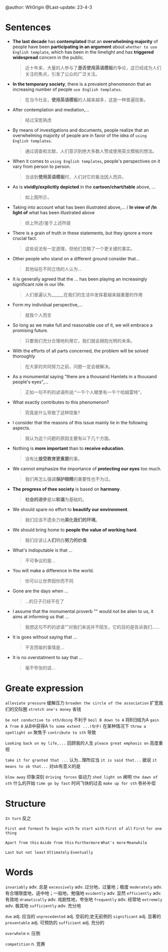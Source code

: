 @author: Wh0rigin
@Last-update: 23-4-3

# Sentences
* **The last decade** has **contemplated** that an **overwhelming majority** of people have been **participating in an argument** about `whether to use English template`, which has been in the limelight and has **triggered widespread** concern in the public.
    > 近十年来，大量的人参与了**是否使用英语模板**的争论，这已经成为人们关注的焦点，引发了公众的广泛关注。
* **In the temporary society**, there is a prevalent phenomenon that an increasing number of people `use English templates`.
    > 在当今社会，**使用英语模板**的人越来越多，这是一种普遍现象。
* After contemplation and mediation,...
    > 经过深思熟虑
* By means of investigations and documents, people realize that an overwhelming majority of people are in favor of the idea of `using English templates`.
    > 通过调查和文献，人们意识到绝大多数人赞成使用英文模板的想法。
* When it comes to `using English templates`, people's perspectives on it vary from person to person.
    > 当谈到**使用英语模板**时，人们对它的看法因人而异。
* As is **vividly/explicitly depicted** in the **cartoon/chart/table** above, ...
    > 如上图所示，
* Taking into account what has been illustrated above,... / **In view of /In light of** what has been illustrated above
    > 综上所述/鉴于上述所提
* There is a grain of truth in these statements, but they ignore a more crucial fact.
    > 这些说法有一定道理，但他们忽略了一个更关键的事实。
* Other people who stand on a different ground consider that…
    > 其他站在不同立场的人认为...
* It is generally agreed that the … has been playing an increasingly significant role in our life.
    > 人们普遍认为______在我们的生活中发挥着越来越重要的作用
* Form my individual perspective,...
    > 就我个人而言
* So long as we make full and reasonable use of it, we will embrace a promising future.
    > 只要我们充分合理地利用它，我们就会拥抱光明的未来。
* With the efforts of all parts concerned, the problem will be solved thoroughly
    > 在大家的共同努力之前，问题一定会被解决。
* As a monumental saying "there are a thousand Hamlets in a thousand people's eyes",...
    > 正如一句不朽的谚语所说:“一千个人眼里有一千个哈姆雷特”，
* What exactly contributes to this phenomenon?
    > 究竟是什么导致了这种现象?
* I consider that the reasons of this issue mainly lie in the following aspects.
    > 我认为这个问题的原因主要有以下几个方面。
* Nothing is **more important** than to **receive education**.
    > 没有比**接受教育更重要**的事。
* We cannot emphasize the importance of **protecting our eyes** too much.
    > 我们再怎么强调**保护眼睛**的重要性也不为过。
* **The progress of thee society** is based on **harmony**.
    > **社会的进步**是以**和谐**为基础的。
* We should spare no effort to **beautify our environment**.
    > 我们应该不遗余力地**美化我们的环境**。
* We should bring home to **people** **the value of working hard**.
    > 我们应该让**人们**明白**努力的价值**
* What's indisputable is that ...
    > 不可争议的是...
* You will make a difference in the world.
    > 你可以让世界因你而不同
* Gone are the days when ...
    > ...的日子已经不在了
* I assume that the monumental proverb "" would not be alien to us, it aims at informing us that ...
    > 我想这句不朽的谚语“”对我们来说并不陌生，它的目的是告诉我们……
* It is goes without saying that ...
    > 不言而喻的事情是...
* It is no overstatment to say that ...
    > 毫不夸张的说...
# Greate expression
`alleviate pressure`    缓解压力
`broaden the circle of the association`     扩宽我们的交际圈
`stretch one's money`   省钱

`be not conductive to sth/doing`    不利于
`boil B down to A`   将B归结为A
`gain A from B` 从B中获得A
`To some extent ...(句子)`    在某种情况下
`throw a spotlight on`  聚焦于
`contribute to sth`     导致

`Looking back on my life,...`   回顾我的人生
`pleace great emphasis on`  高度重视

`take it for granted that ...`  认为...理所应当
`it is said that...`    据说
`it means to sb that...`    对sb有意义的是

`blow away`     印象深刻
`driving forces`    驱动力
`shed light on` 阐明
`the dawn of sth`   什么的开始
`time go by fast`   时间飞快的过去
`make up for sth`   弥补补偿


# Structure
`In turn`   反之

`First and formost`
`To begin with`
`To start with`
`First of all`
`First`
`for one thing`

`Apart from this`
`Aside from this`
`Furthermore`
`What's more`
`Meanwhile`

`Last but not least`
`Ultimately`
`Eventually`


# Words
`invariably`    adv.    总是
`excessively`   adv.    过分地，过量地；极度
`moderately`    adv.    有合理限度地，适中地；一般地，勉强地
`evidently`     adv.    显然
`efficiently`   adv.    有效地
`dramatically`  adv.    戏剧性地，夸张地
`frequently`    adv.    经常地
`extremely`     adv.    极其地
`sufficiently`  adv.    充分地

`due`   adj.    应当的
`unprecedented` adj.    空前的;史无前例的
`significant`   adj.    显著的
`preventable`   adj.    可预防的
`sufficient`    adj.    充分的

`overwhelm`     v.      压倒

`competition`   n.  竞赛


